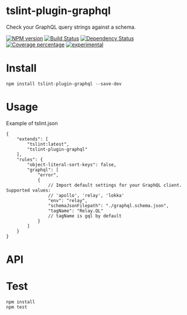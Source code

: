 # tslint-plugin-graphql

Check your GraphQL query strings against a schema.

[![NPM version][npm-image]][npm-url] [![Build Status][travis-image]][travis-url] [![Dependency Status][daviddm-image]][daviddm-url] [![Coverage percentage][coveralls-image]][coveralls-url]
[![experimental](http://badges.github.io/stability-badges/dist/experimental.svg)](http://github.com/badges/stability-badges)

# Install

    npm install tslint-plugin-graphql --save-dev

# Usage

Example of tslint.json

    {
        "extends": [
            "tslint:latest",
            "tslint-plugin-graphql"
        ],
        "rules": {
            "object-literal-sort-keys": false,
            "graphql": [
                "error",
                {
                    // Import default settings for your GraphQL client. Supported values:
                    // 'apollo', 'relay', 'lokka'
                    "env": "relay",
                    "schemaJsonFilepath": "./graphql.schema.json",
                    "tagName": "Relay.QL"
                    // tagName is gql by default 
                }
            ]
        }
    }

# API



# Test

    npm install
    npm test

[npm-image]: https://badge.fury.io/js/tslint-plugin-graphql.svg
[npm-url]: https://npmjs.org/package/tslint-plugin-graphql
[travis-image]: https://travis-ci.org/arvitaly/tslint-plugin-graphql.svg?branch=master
[travis-url]: https://travis-ci.org/arvitaly/tslint-plugin-graphql
[daviddm-image]: https://david-dm.org/arvitaly/tslint-plugin-graphql.svg?theme=shields.io
[daviddm-url]: https://david-dm.org/arvitaly/tslint-plugin-graphql
[coveralls-image]: https://coveralls.io/repos/arvitaly/tslint-plugin-graphql/badge.svg
[coveralls-url]: https://coveralls.io/r/arvitaly/tslint-plugin-graphql
